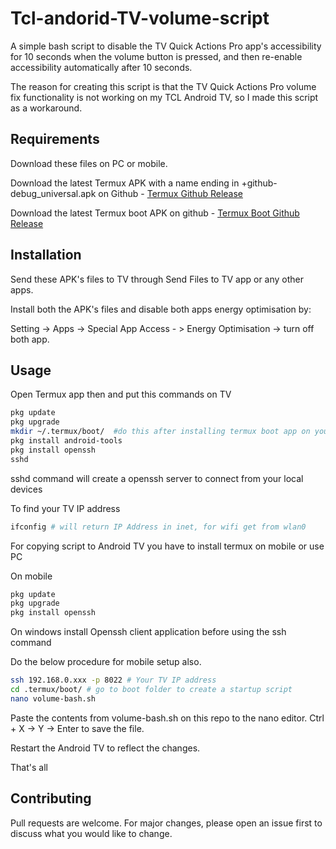# Tcl-andorid-TV-volume-script

A simple bash script to disable the TV Quick Actions Pro app's accessibility for 10 seconds when the volume button is pressed, and then re-enable accessibility automatically after 10 seconds.

The reason for creating this script is that the TV Quick Actions Pro volume fix functionality is not working on my TCL Android TV, so I made this script as a workaround.

## Requirements
Download these files on PC or mobile.

Download the latest Termux APK with a name ending in +github-debug_universal.apk on Github - [Termux Github Release](https://github.com/termux/termux-app/releases) 

Download the latest Termux boot APK on github - [Termux Boot Github Release](https://github.com/termux/termux-boot/releases)

## Installation
Send these APK's files to TV through Send Files to TV app or any other apps.

Install both the APK's files and disable both apps energy optimisation by:

Setting -> Apps -> Special App Access - > Energy Optimisation -> turn off  both app.


## Usage

Open Termux app then and put this commands on TV
```bash
pkg update
pkg upgrade
mkdir ~/.termux/boot/  #do this after installing termux boot app on your TV
pkg install android-tools
pkg install openssh
sshd
```
sshd command will create a openssh server to connect from your local devices

To find your TV IP address
```bash
ifconfig # will return IP Address in inet, for wifi get from wlan0 
```
For copying script to Android TV you have to install termux on mobile or use PC 

On mobile
```bash
pkg update
pkg upgrade
pkg install openssh
```
On windows install Openssh client application before using the ssh command

Do the below procedure for mobile setup also.

```bash
ssh 192.168.0.xxx -p 8022 # Your TV IP address
cd .termux/boot/ # go to boot folder to create a startup script
nano volume-bash.sh
```

Paste the contents from volume-bash.sh on this repo to the nano editor. Ctrl + X -> Y -> Enter to save the file.


Restart the Android TV to reflect the changes.

That's all

## Contributing

Pull requests are welcome. For major changes, please open an issue first
to discuss what you would like to change.
